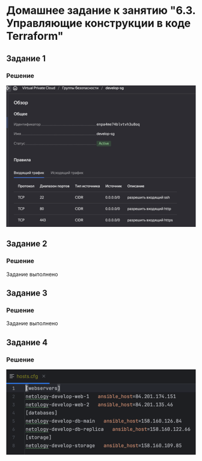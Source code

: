 # Домашнее задание к занятию "6.3. Управляющие конструкции в коде Terraform"

## Задание 1
### Решение
![](./img/fw.png)

## Задание 2
### Решение
Задание выполнено

## Задание 3
### Решение
Задание выполнено

## Задание 4
### Решение
![](./img/inv.png)